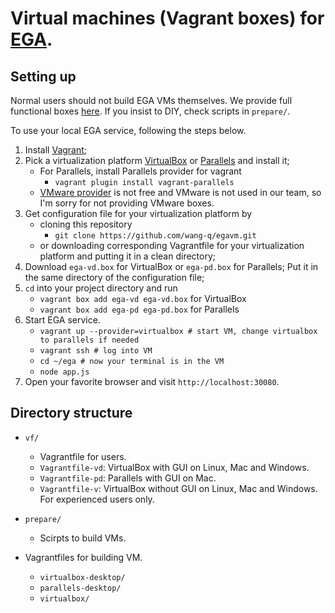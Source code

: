 # Virtual machines (Vagrant boxes) for [EGA](http://ega.nju.edu.cn).

## Setting up

Normal users should not build EGA VMs themselves. We provide full functional boxes [here](http://ega.nju.edu.cn/download). If you insist to DIY, check scripts in `prepare/`.

To use your local EGA service, following the steps below.

1. Install [Vagrant](https://www.vagrantup.com/downloads.html);
2. Pick a virtualization platform [VirtualBox](https://www.virtualbox.org/wiki/Downloads) or [Parallels](http://www.parallels.com/products/desktop/) and install it;
    + For Parallels, install Parallels provider for vagrant
        - `vagrant plugin install vagrant-parallels`
    + [VMware provider](http://www.vagrantup.com/vmware) is not free and VMware is not used in our team, so I'm sorry for not providing VMware boxes.
3. Get configuration file for your virtualization platform by
    + cloning this repository
        - `git clone https://github.com/wang-q/egavm.git`
    + or downloading corresponding Vagrantfile for your virtualization platform and putting it in a clean directory;
4. Download `ega-vd.box` for VirtualBox or `ega-pd.box` for Parallels; Put it in the same directory of the configuration file;
5. `cd` into your project directory and run
    + `vagrant box add ega-vd ega-vd.box` for VirtualBox
    + `vagrant box add ega-pd ega-pd.box` for Parallels
6. Start EGA service.
    + `vagrant up --provider=virtualbox # start VM, change virtualbox to parallels if needed`
    + `vagrant ssh # log into VM`
    + `cd ~/ega # now your terminal is in the VM`
    + `node app.js`
7. Open your favorite browser and visit `http://localhost:30080`.

## Directory structure

* `vf/`
    + Vagrantfile for users.
    + `Vagrantfile-vd`: VirtualBox with GUI on Linux, Mac and Windows.
    + `Vagrantfile-pd`: Parallels with GUI on Mac.
    + `Vagrantfile-v`: VirtualBox without GUI on Linux, Mac and Windows.  For experienced users only.

* `prepare/`
    + Scirpts to build VMs.

* Vagrantfiles for building VM.
    + `virtualbox-desktop/`
    + `parallels-desktop/`
    + `virtualbox/`
